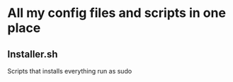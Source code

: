 # All my config files and scripts in one place

## Installer.sh
Scripts that installs everything
run as sudo


